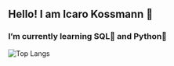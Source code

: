 
## Hello! I am Icaro Kossmann 🙂
### I’m currently learning SQL🎲 and Python🐍


![Top Langs](https://github-readme-stats.vercel.app/api/top-langs/?username=icarokossmann&theme=merko&layout=compact)


<!--
**icarokossmann/icarokossmann** is a ✨ _special_ ✨ repository because its `README.md` (this file) appears on your GitHub profile.

Here are some ideas to get you started:


[![icarokossmann's wakatime stats](https://github-readme-stats.vercel.app/api/wakatime?username=icarokossmann)](https://github.com/anuraghazra/github-readme-stats)

![Anurag's GitHub stats](https://github-readme-stats.vercel.app/api?username=icarokossmann&show_icons=true&theme=merko)
![Top Langs](https://github-readme-stats.vercel.app/api/top-langs/?username=icarokossmann&theme=merko&layout=donut)

-->
